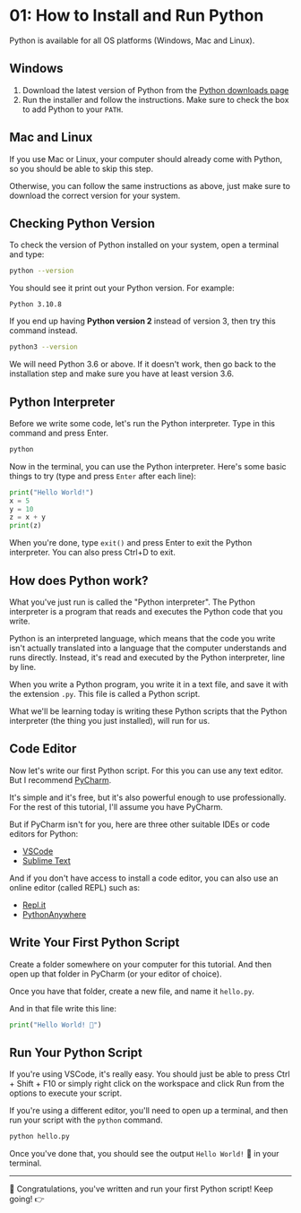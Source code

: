 # 01: How to Install and Run Python

Python is available for all OS platforms (Windows, Mac and Linux).

## Windows 
1. Download the latest version of Python from the [Python downloads page](https://www.python.org/downloads/) 
2. Run the installer and follow the instructions. Make sure to check the box to add Python to your `PATH`.

## Mac and Linux

If you use Mac or Linux, your computer should already come with Python, so you should be able to skip this step.

Otherwise, you can follow the same instructions as above, just make sure to download the correct version for your system.

## Checking Python Version

To check the version of Python installed on your system, open a terminal and type: 

```bash
python --version
```

You should see it print out your Python version. For example:

```
Python 3.10.8
```

If you end up having **Python version 2** instead of version 3, then try this command instead.

```bash
python3 --version
```

We will need Python 3.6 or above. If it doesn't work, then go back to the installation step and make sure you have at least version 3.6.

## Python Interpreter

Before we write some code, let's run the Python interpreter. Type in this command and press Enter.

```bash
python
```

Now in the terminal, you can use the Python interpreter. Here's some basic things to try (type and press `Enter` after each line):

```python 
print("Hello World!")
x = 5
y = 10
z = x + y
print(z) 
```

When you're done, type `exit()` and press Enter to exit the Python interpreter. You can also press Ctrl+D to exit.

## How does Python work?

What you've just run is called the "Python interpreter". The Python interpreter is a program that reads and executes the Python code that you write.

Python is an interpreted language, which means that the code you write isn't actually translated into a language that the computer understands and runs directly. Instead, it's read and executed by the Python interpreter, line by line.

When you write a Python program, you write it in a text file, and save it with the extension `.py`. This file is called a Python script.

What we'll be learning today is writing these Python scripts that the Python interpreter (the thing you just installed), will run for us.

## Code Editor

Now let's write our first Python script. For this you can use any text editor. But I recommend [PyCharm](https://www.jetbrains.com/help/pycharm/2023.3/installation-guide.html). 

It's simple and it's free, but it's also powerful enough to use professionally. For the rest of this tutorial, I'll assume you have PyCharm.

But if PyCharm isn't for you, here are three other suitable IDEs or code editors for Python:

- [VSCode](https://code.visualstudio.com)
- [Sublime Text](https://www.sublimetext.com)

And if you don't have access to install a code editor, you can also use an online editor (called REPL) such as:

- [Repl.it](https://repl.it/languages/python3)
- [PythonAnywhere](https://www.pythonanywhere.com)

## Write Your First Python Script

Create a folder somewhere on your computer for this tutorial. And then open up that folder in PyCharm (or your editor of choice).

Once you have that folder, create a new file, and name it `hello.py`.

And in that file write this line:

```python
print("Hello World! 👋")
```

## Run Your Python Script

If you're using VSCode, it's really easy. You should just be able to press Ctrl + Shift + F10 or simply right click on the workspace and click Run from the options to execute your script.

If you're using a different editor, you'll need to open up a terminal, and then run your script with the `python` command.

```bash
python hello.py
```

Once you've done that, you should see the output `Hello World!` 👋  in your terminal.

---

🎉 Congratulations, you've written and run your first Python script! Keep going! 👉